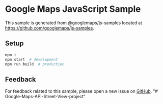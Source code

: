 # Google Maps JavaScript Sample

This sample is generated from @googlemaps/js-samples located at
https://github.com/googlemaps/js-samples.

## Setup

```sh
npm i
npm start  # development
npm run build  # production
```

## Feedback

For feedback related to this sample, please open a new issue on
[GitHub](https://github.com/googlemaps/js-samples/issues).
"# Google-Maps-API-Street-View-project" 
